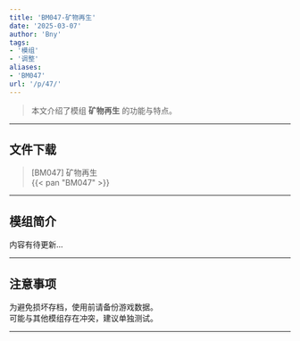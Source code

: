 ```yaml
---
title: 'BM047-矿物再生'
date: '2025-03-07'
author: 'Bny'
tags:
- '模组'
- '调整'
aliases:
- 'BM047'
url: '/p/47/'
---
```


> 本文介绍了模组 **矿物再生** 的功能与特点。

---

## 文件下载

> [BM047] 矿物再生  
{{< pan "BM047" >}}  

---

## 模组简介

>  
内容有待更新...  

---

## 注意事项

>  
为避免损坏存档，使用前请备份游戏数据。  
可能与其他模组存在冲突，建议单独测试。  

---

